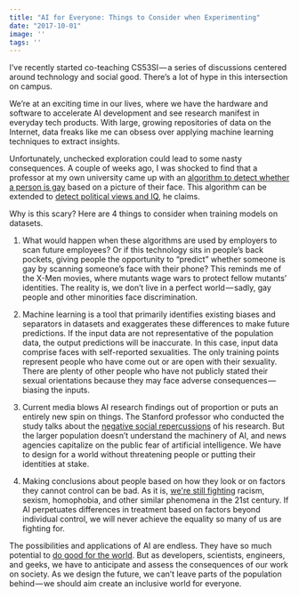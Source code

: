 ```yaml
---
title: "AI for Everyone: Things to Consider when Experimenting"
date: "2017-10-01"
image: ''
tags: ''
---
```


I’ve recently started co-teaching CS53SI — a series of discussions centered around technology and social good. There’s a lot of hype in this intersection on campus.

We’re at an exciting time in our lives, where we have the hardware and software to accelerate AI development and see research manifest in everyday tech products. With large, growing repositories of data on the Internet, data freaks like me can obsess over applying machine learning techniques to extract insights.

Unfortunately, unchecked exploration could lead to some nasty consequences. A couple of weeks ago, I was shocked to find that a professor at my own university came up with an [algorithm to detect whether a person is gay](https://www.theguardian.com/technology/2017/sep/07/new-artificial-intelligence-can-tell-whether-youre-gay-or-straight-from-a-photograph) based on a picture of their face. This algorithm can be extended to [detect political views and IQ](https://www.businessinsider.com/stanford-professor-thinks-ai-will-soon-be-able-to-detect-your-politics-iq-sexuality-2017-9), he claims.

Why is this scary? Here are 4 things to consider when training models on datasets.

1. What would happen when these algorithms are used by employers to scan future employees? Or if this technology sits in people’s back pockets, giving people the opportunity to “predict” whether someone is gay by scanning someone’s face with their phone? This reminds me of the X-Men movies, where mutants wage wars to protect fellow mutants’ identities. The reality is, we don’t live in a perfect world — sadly, gay people and other minorities face discrimination.

2. Machine learning is a tool that primarily identifies existing biases and separators in datasets and exaggerates these differences to make future predictions. If the input data are not representative of the population data, the output predictions will be inaccurate. In this case, input data comprise faces with self-reported sexualities. The only training points represent people who have come out or are open with their sexuality. There are plenty of other people who have not publicly stated their sexual orientations because they may face adverse consequences — biasing the inputs.

3. Current media blows AI research findings out of proportion or puts an entirely new spin on things. The Stanford professor who conducted the study talks about the [negative social repercussions](https://www.theguardian.com/technology/2017/sep/12/artificial-intelligence-face-recognition-michal-kosinski) of his research. But the larger population doesn’t understand the machinery of AI, and news agencies capitalize on the public fear of artificial intelligence. We have to design for a world without threatening people or putting their identities at stake.

4. Making conclusions about people based on how they look or on factors they cannot control can be bad. As it is, [we're still fighting](http://www.bbc.co.uk/newsbeat/article/41095623/pink-calls-for-ban-on-homophobia-racism-sexism---all-the-isms) racism, sexism, homophobia, and other similar phenomena in the 21st century. If AI perpetuates differences in treatment based on factors beyond individual control, we will never achieve the equality so many of us are fighting for.

The possibilities and applications of AI are endless. They have so much potential to [do good for the world](https://www.weforum.org/agenda/2017/05/artificial-intelligence-will-change-the-world-heres-how/). But as developers, scientists, engineers, and geeks, we have to anticipate and assess the consequences of our work on society. As we design the future, we can’t leave parts of the population behind — we should aim create an inclusive world for everyone.